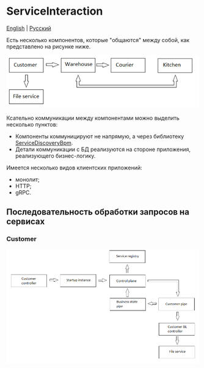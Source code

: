 # ServiceInteraction

[English](README.md) | [Русский](README.ru.md)

Есть несколько компонентов, которые "общаются" между собой, как представлено на рисунке ниже.

![ServiceInteraction](../../../docs/img/examples/ServiceInteraction.png)

Ксательно коммуникации между компонентами можно выделить несколько пунктов:
- Компоненты коммуницируют не напрямую, а через библиотеку [ServiceDiscoveryBpm](../../../src/ServiceDiscoveryBpm/README.ru.md).
- Детали коммуникации с БД реализуются на стороне приложения, реализующего бизнес-логику.

Имеется несколько видов клиентских приложений:
- монолит;
- HTTP;
- gRPC.

## Последовательность обработки запросов на сервисах

### Customer

![ServiceInteraction_CustomerService](../../../docs/img/examples/ServiceInteraction_CustomerService.png)

